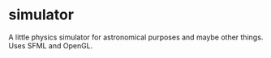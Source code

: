 simulator
=========

A little physics simulator for astronomical purposes and maybe other things. Uses SFML and OpenGL.
